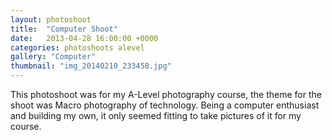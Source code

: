 ```yaml
---
layout: photoshoot
title:  "Computer Shoot"
date:   2013-04-28 16:00:00 +0000
categories: photoshoots alevel
gallery: "Computer"
thumbnail: "img_20140210_233458.jpg"
---
```

This photoshoot was for my A-Level photography course, the theme for the shoot was Macro photography of technology. Being a computer enthusiast and building my own, it only seemed fitting to take pictures of it for my course.
